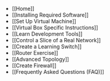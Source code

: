 * [[Home]]<br />
* [[Installing Required Software]]<br />
* [[Set Up Virtual Machine]]<br />
* [[Virtual Box Specific Instructions]]<br />
* [[Learn Development Tools]]<br />
* [[Control a Slice of a Real Network]]<br />
* [[Create a Learning Switch]]<br />
* [[Router Exercise]]<br />
* [[Advanced Topology]]<br />
* [[Create Firewall]]<br />
* [[Frequently Asked Questions (FAQ)]]<br />